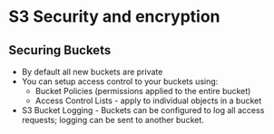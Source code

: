 # S3 Security and encryption

## Securing Buckets

  - By default all new buckets are private
  - You can setup access control to your buckets using:
    * Bucket Policies (permissions applied to the entire bucket)
    * Access Control Lists - apply to individual objects in a bucket
  - S3 Bucket Logging - Buckets can be configured to log all access requests;
  logging can be sent to another bucket.   
